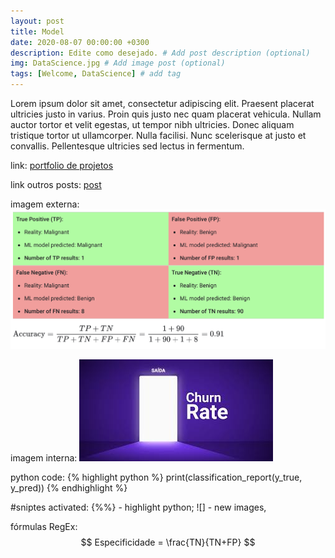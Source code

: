 ```yaml
---
layout: post
title: Model
date: 2020-08-07 00:00:00 +0300
description: Edite como desejado. # Add post description (optional)
img: DataScience.jpg # Add image post (optional)
tags: [Welcome, DataScience] # add tag
---
```


Lorem ipsum dolor sit amet, consectetur adipiscing elit. Praesent placerat ultricies justo in varius. Proin quis justo nec quam placerat vehicula. Nullam auctor tortor et velit egestas, ut tempor nibh ultricies. Donec aliquam tristique tortor ut ullamcorper. Nulla facilisi. Nunc scelerisque at justo et convallis. Pellentesque ultricies sed lectus in fermentum.


link:
[portfolio de projetos](https://github.com/mabittar/Portfolio)

link outros posts:
[post](_posts/2020-08-26-Metricas.markdown)

imagem externa:
![](https://raw.githubusercontent.com/carlosfab/dsnp2/master/img/acuracia.png)

imagem interna:
![Churn](/assets/img/churn-rate1.jpg)

python code:
  {% highlight python %}
  print(classification_report(y_true, y_pred))
  {% endhighlight %}


#sniptes activated: 
  {%%} - highlight python; 
  ![] - new images,

fórmulas RegEx:
$$ Especificidade = \frac{TN}{TN+FP} $$




